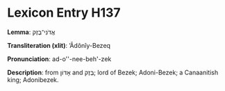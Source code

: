 # Lexicon Entry H137

**Lemma**: אֲדֹנִי־בֶזֶק

**Transliteration (xlit)**: ʼĂdônîy-Bezeq

**Pronunciation**: ad-o''-nee-beh'-zek

**Description**:
from אָדוֹן and בֶּזֶק; lord of Bezek; Adoni-Bezek; a Canaanitish king; Adonibezek.

